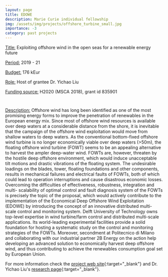```yaml
---
layout: page
title: EDOWE
description: Marie Curie individual fellowship
img: /assets/img/projects/offshore_turbine_small.jpg
importance: -3
category: past projects
---
```



<div class="container">
  <div class="row">
    <div class="col-sm-9">
        <p><u>Title:</u> Exploiting offshore wind in the open seas for a renewable energy future</p>
        <p><u>Period:</u> 2019 - 21</p>
        <p><u>Budget:</u> 176 kEur</p>
        <p><u>Role:</u> Host of grantee Dr. Yichao Liu</p>
        <p><u>Funding source:</u> H2020 (MSCA 2018), grant id 835901</p>
    </div>
    <div class="col-sm-3">
        <p><img class="img-fluid rounded z-depth-1" src="{{ '/assets/img/projects/MC.png' | relative_url }}" alt="" title="Marie Curie logo"/></p>
        <p><img class="img-fluid rounded z-depth-1" src="{{ '/assets/img/projects/horizon_2020.png' | relative_url }}" alt="" title="Horizon 2020 logo"/></p>
    </div>
  </div>
</div>

<u>Description:</u> Offshore wind has long been identified as one of the most promising energy forms to improve the penetration of renewables in the European energy mix. Since most of offshore wind resources is available over deep waters at a considerable distance from the shore, it is inevitable that the campaign of the offshore wind exploitation would move from shallow waters to deep waters. As the conventional bottom-fixed offshore wind turbine is no longer economically viable over deep waters (>50m), the floating offshore wind turbine (FOWT) seems to be an appealing alternative to harvest the ampler deep-water wind. FOWTs are, however, threaten by the hostile deep offshore environment, which would induce unacceptable tilt motions and drastic vibrations of the floating system. The undesirable loadings on the blades, tower, floating foundations and other components, results in mechanical failures and electrical faults of FOWTs, both of which could lead to operation interruptions and cause disastrous economic losses. Overcoming the difficulties of effectiveness, robustness, integration and multi- scalability of optimal control and fault diagnosis system of the FOWTs is precisely the topic of the proposal, which would actively contribute to the implementation of the Economical Deep Offshore Wind Exploitation (EDOWE) by introducing the concept of an innovative distributed multi-scale control and monitoring system. Delft University of Technology owns top-level expertise in wind turbine/farm control and distributed multi-scale applications. Its world-leading experimental facilities provide a solid foundation for hosting a systematic study on the control and monitoring strategies of the FOWTs. Moreover, secondment at Politecnico di Milano and collaborating with our industrial partner 2B Energy on the action help developing an advanced solution to economically harvest deep offshore wind, and thus contributing to achieve the renewables consumption goal set by European Union.

For more information check the [project web site](https://cordis.europa.eu/project/id/835901){:target="\_blank"} and Dr. Yichao Liu's [research page](https://research.tudelft.nl/en/persons/y-liu-5){:target="\_blank"}.


